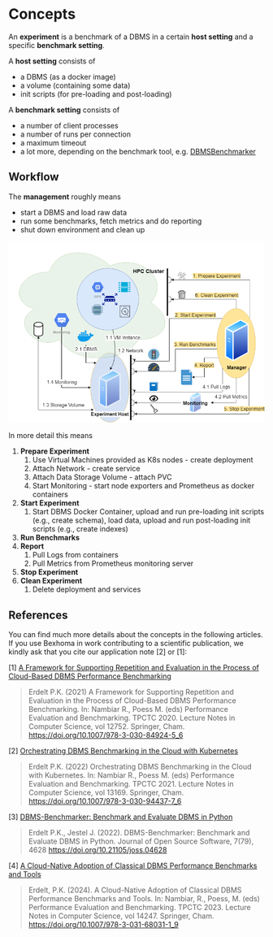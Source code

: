 # Concepts

An **experiment** is a benchmark of a DBMS in a certain **host setting** and a specific **benchmark setting**.

A **host setting** consists of
* a DBMS (as a docker image)
* a volume (containing some data)
* init scripts (for pre-loading and post-loading)

A **benchmark setting** consists of
* a number of client processes
* a number of runs per connection
* a maximum timeout
* a lot more, depending on the benchmark tool, e.g. [DBMSBenchmarker](https://github.com/Beuth-Erdelt/DBMS-Benchmarker)

## Workflow

The **management** roughly means
* start a DBMS and load raw data
* run some benchmarks, fetch metrics and do reporting
* shut down environment and clean up

<p align="center">
    <img src="https://raw.githubusercontent.com/Beuth-Erdelt/Benchmark-Experiment-Host-Manager/master/docs/architecture.png" width="640">
</p>

In more detail this means
1. **Prepare Experiment**  
    1. Use Virtual Machines provided as K8s nodes - create deployment
    1. Attach Network - create service
    1. Attach Data Storage Volume - attach PVC
    1. Start Monitoring - start node exporters and Prometheus as docker containers
1. **Start Experiment**  
    1. Start DBMS Docker Container, upload and run pre-loading init scripts (e.g., create schema), load data, upload and run post-loading init scripts (e.g., create indexes)
1. **Run Benchmarks**  
1. **Report**  
    1. Pull Logs from containers
    1. Pull Metrics from Prometheus monitoring server
1. **Stop Experiment**
1. **Clean Experiment**  
    1. Delete deployment and services


## References

You can find much more details about the concepts in the following articles.
If you use Bexhoma in work contributing to a scientific publication, we kindly ask that you cite our application note [2] or [1]:

[1] [A Framework for Supporting Repetition and Evaluation in the Process of Cloud-Based DBMS Performance Benchmarking](https://doi.org/10.1007/978-3-030-84924-5_6)
> Erdelt P.K. (2021)
> A Framework for Supporting Repetition and Evaluation in the Process of Cloud-Based DBMS Performance Benchmarking.
> In: Nambiar R., Poess M. (eds) Performance Evaluation and Benchmarking. TPCTC 2020.
> Lecture Notes in Computer Science, vol 12752. Springer, Cham.
> https://doi.org/10.1007/978-3-030-84924-5_6

[2] [Orchestrating DBMS Benchmarking in the Cloud with Kubernetes](https://doi.org/10.1007/978-3-030-94437-7_6)
> Erdelt P.K. (2022)
> Orchestrating DBMS Benchmarking in the Cloud with Kubernetes.
> In: Nambiar R., Poess M. (eds) Performance Evaluation and Benchmarking. TPCTC 2021.
> Lecture Notes in Computer Science, vol 13169. Springer, Cham.
> https://doi.org/10.1007/978-3-030-94437-7_6

[3] [DBMS-Benchmarker: Benchmark and Evaluate DBMS in Python](https://doi.org/10.21105/joss.04628)
> Erdelt P.K., Jestel J. (2022).
> DBMS-Benchmarker: Benchmark and Evaluate DBMS in Python.
> Journal of Open Source Software, 7(79), 4628
> https://doi.org/10.21105/joss.04628

[4] [A Cloud-Native Adoption of Classical DBMS Performance Benchmarks and Tools](https://doi.org/10.1007/978-3-031-68031-1_9)
> Erdelt, P.K. (2024).
> A Cloud-Native Adoption of Classical DBMS Performance Benchmarks and Tools.
> In: Nambiar, R., Poess, M. (eds) Performance Evaluation and Benchmarking. TPCTC 2023.
> Lecture Notes in Computer Science, vol 14247. Springer, Cham.
> https://doi.org/10.1007/978-3-031-68031-1_9
